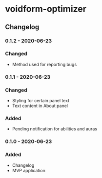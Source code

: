# voidform-optimizer

## Changelog

### 0.1.2 - 2020-06-23

### Changed
 * Method used for reporting bugs

### 0.1.1 - 2020-06-23

### Changed
 * Styling for certain panel text
 * Text content in About panel

### Added
 * Pending notification for abilities and auras

### 0.1.0 - 2020-06-23

### Added
 * Changelog
 * MVP application
